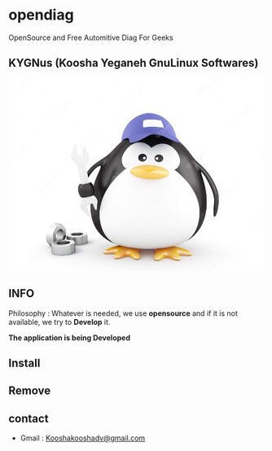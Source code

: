 # opendiag

OpenSource and Free Automitive Diag For Geeks

## KYGNus (Koosha Yeganeh GnuLinux Softwares)

![KYGnus](./static/tux_repair.jpg)

## INFO

Philosophy : Whatever is needed, we use **opensource** and if it is not available, we try to **Develop** it.


**The application is being Developed**


## Install





## Remove





## contact

- Gmail : Kooshakooshadv@gmail.com







